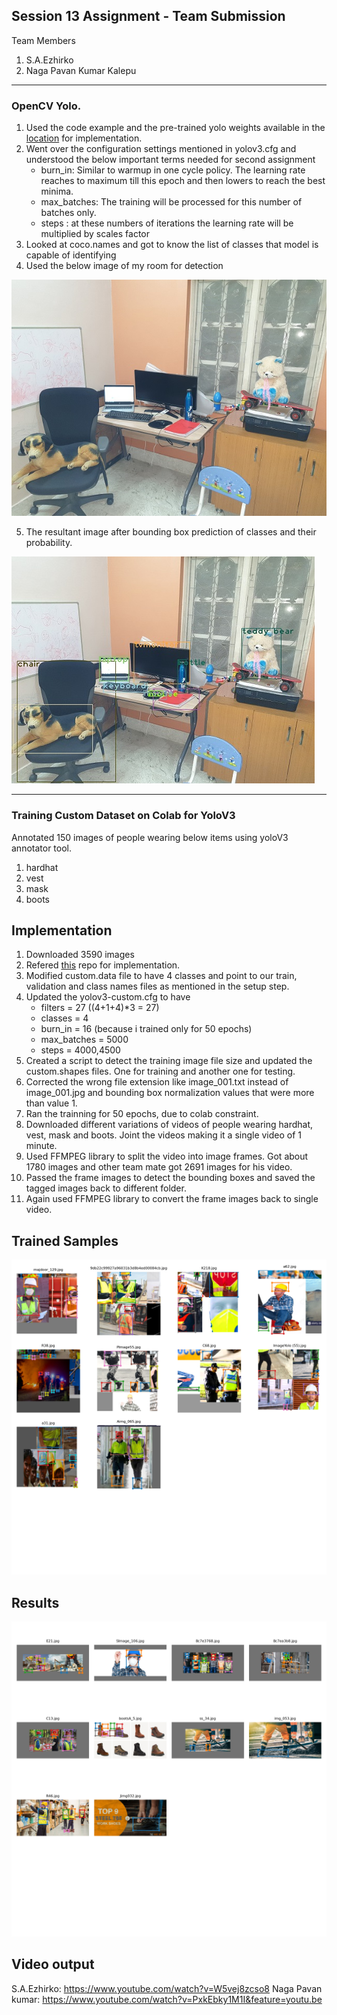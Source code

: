 ## Session 13 Assignment - Team Submission
Team Members
1. S.A.Ezhirko
2. Naga Pavan Kumar Kalepu
**********************************************************************************************************************
### OpenCV Yolo.

1. Used the code example and the pre-trained yolo weights available in the [location](https://pysource.com/2019/06/27/yolo-object-detection-using-opencv-with-python/) for implementation.
2. Went over the configuration settings mentioned in yolov3.cfg and understood the below important terms needed for second assignment
    - burn_in: Similar to warmup in one cycle policy. The learning rate reaches to maximum till this epoch and then lowers to reach the best minima.
    - max_batches: The training will be processed for this number of batches only.
    - steps : at these numbers of iterations the learning rate will be multiplied by scales factor
3. Looked at coco.names and got to know the list of classes that model is capable of identifying
4. Used the below image of my room for detection

  ![](Images/MyRoom.jpg) 
  
5. The resultant image after bounding box prediction of classes and their probability.

  ![](Images/Detected.jpg) 

**********************************************************************************************************************
### Training Custom Dataset on Colab for YoloV3
Annotated 150 images of people wearing below items using yoloV3 annotator tool.
1. hardhat
2. vest
3. mask
4. boots

## Implementation
1. Downloaded 3590 images
2. Refered [this](https://github.com/theschoolofai/YoloV3) repo for implementation.
3. Modified custom.data file to have 4 classes and point to our train, validation and class names files as mentioned in the setup step.
4. Updated the yolov3-custom.cfg to have 
    - filters = 27 ((4+1+4)*3 = 27)
    - classes = 4
    - burn_in = 16 (because i trained only for 50 epochs)
    - max_batches = 5000
    - steps = 4000,4500
5. Created a script to detect the training image file size and updated the custom.shapes files. One for training and another one for testing.
6. Corrected the wrong file extension like image_001.txt instead of image_001.jpg and bounding box normalization values that were more than value 1.
7. Ran the trainning for 50 epochs, due to colab constraint.
8. Downloaded different variations of videos of people wearing hardhat, vest, mask and boots. Joint the videos making it a single video of 1 minute.
9. Used FFMPEG library to split the video into image frames. Got about 1780 images and other team mate got 2691 images for his video.
10. Passed the frame images to detect the bounding boxes and saved the tagged images back to different folder.
11. Again used FFMPEG library to convert the frame images back to single video.

## **Trained Samples**

  ![](Images/train_batch0.png) 

## **Results**
  ![](Images/test_batch0.png) 

## **Video output**
S.A.Ezhirko: https://www.youtube.com/watch?v=W5vej8zcso8
Naga Pavan kumar: https://www.youtube.com/watch?v=PxkEbky1M1I&feature=youtu.be

